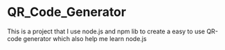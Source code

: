 # QR_Code_Generator
This is a project that I use node.js and npm lib to create a easy to use QR-code generator which also help me learn node.js
